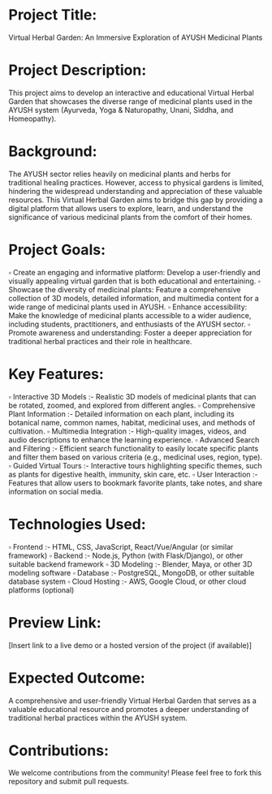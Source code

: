 # Project Title: 
  Virtual Herbal Garden: An Immersive Exploration of AYUSH Medicinal Plants

# Project Description:

  This project aims to develop an interactive and educational Virtual Herbal Garden that showcases the diverse range of medicinal plants used in the AYUSH system (Ayurveda, Yoga & Naturopathy, Unani, Siddha, and     Homeopathy).

# Background:

  The AYUSH sector relies heavily on medicinal plants and herbs for traditional healing practices. However, access to physical gardens is limited, hindering the widespread understanding and appreciation of these    valuable resources. This Virtual Herbal Garden aims to bridge this gap by providing a digital platform that allows users to explore, learn, and understand the significance of various medicinal plants from the     comfort of their homes.

# Project Goals:

  ▫️ Create an engaging and informative platform: Develop a user-friendly and visually appealing virtual garden that is both educational and entertaining.
  ▫️ Showcase the diversity of medicinal plants: Feature a comprehensive collection of 3D models, detailed information, and multimedia content for a wide range of medicinal plants used in AYUSH.
  ▫️ Enhance accessibility: Make the knowledge of medicinal plants accessible to a wider audience, including students, practitioners, and enthusiasts of the AYUSH sector.
  ▫️ Promote awareness and understanding: Foster a deeper appreciation for traditional herbal practices and their role in healthcare.

# Key Features:

  ▫️ Interactive 3D Models :- Realistic 3D models of medicinal plants that can be rotated, zoomed, and explored from different angles.
  ▫️ Comprehensive Plant Information :- Detailed information on each plant, including its botanical name, common names, habitat, medicinal uses, and methods of cultivation.
  ▫️ Multimedia Integration :- High-quality images, videos, and audio descriptions to enhance the learning experience.
  ▫️ Advanced Search and Filtering :- Efficient search functionality to easily locate specific plants and filter them based on various criteria (e.g., medicinal uses, region, type).
  ▫️ Guided Virtual Tours :- Interactive tours highlighting specific themes, such as plants for digestive health, immunity, skin care, etc.
  ▫️ User Interaction :- Features that allow users to bookmark favorite plants, take notes, and share information on social media.

# Technologies Used:

  ▫️ Frontend :- HTML, CSS, JavaScript, React/Vue/Angular (or similar framework)
  ▫️ Backend :- Node.js, Python (with Flask/Django), or other suitable backend framework
  ▫️ 3D Modeling :- Blender, Maya, or other 3D modeling software
  ▫️ Database :- PostgreSQL, MongoDB, or other suitable database system
  ▫️ Cloud Hosting :- AWS, Google Cloud, or other cloud platforms (optional)

# Preview Link:

  [Insert link to a live demo or a hosted version of the project (if available)]

# Expected Outcome:
  A comprehensive and user-friendly Virtual Herbal Garden that serves as a valuable educational resource and promotes a deeper understanding of traditional herbal practices within the AYUSH system.

# Contributions:
  We welcome contributions from the community! Please feel free to fork this repository and submit pull requests.
